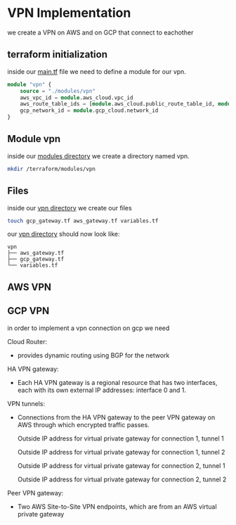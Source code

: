 VPN Implementation
==================
we create a VPN on AWS and on GCP that connect to eachother 

## terraform initialization
inside our [main.tf](../terraform/main.tf) file we need to define a module for our vpn.
```tf main.tf
module "vpn" {
    source = "./modules/vpn"
    aws_vpc_id = module.aws_cloud.vpc_id
    aws_route_table_ids = [module.aws_cloud.public_route_table_id, module.aws_cloud.private_route_table_id]
    gcp_network_id = module.gcp_cloud.network_id
}
```
## Module vpn

inside our [modules directory](../terraform/modules/) we create a directory named vpn.
```sh
mkdir /terraform/modules/vpn
```

## Files
inside our [vpn directory](../terraform/modules/vpn/) we create our files 

```sh 
touch gcp_gateway.tf aws_gateway.tf variables.tf
```
our [vpn directory](../terraform/modules/vpn/) should now look like:
```
vpn
├── aws_gateway.tf
├── gcp_gateway.tf
└── variables.tf
```
## AWS VPN



## GCP VPN

in order to implement a vpn connection on gcp we need

Cloud Router: 
* provides dynamic routing using BGP for the network

HA VPN gateway:
* Each HA VPN gateway is a regional resource that has two interfaces, each with its own external IP addresses: interface 0 and 1.

VPN tunnels: 
* Connections from the HA VPN gateway to the peer VPN gateway on AWS through which encrypted traffic passes.

    Outside IP address for virtual private gateway for connection 1, tunnel 1

    Outside IP address for virtual private gateway for connection 1, tunnel 2
    
    Outside IP address for virtual private gateway for connection 2, tunnel 1
    
    Outside IP address for virtual private gateway for connection 2, tunnel 2

Peer VPN gateway: 
* Two AWS Site-to-Site VPN endpoints, which are from an AWS virtual private gateway 
